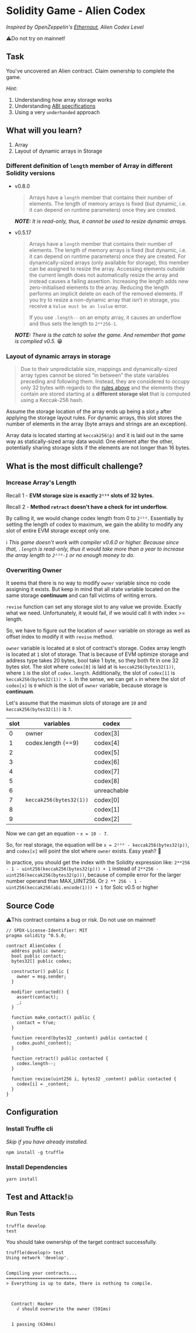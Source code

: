 # Solidity Game - Alien Codex

_Inspired by OpenZeppelin's [Ethernaut](https://ethernaut.openzeppelin.com), Alien Codex Level_

⚠️Do not try on mainnet!

## Task

You've uncovered an Alien contract. Claim ownership to complete the game.

_Hint:_

1. Understanding how array storage works
2. Understanding [ABI specifications](https://solidity.readthedocs.io/en/v0.4.21/abi-spec.html)
3. Using a very `underhanded` approach

## What will you learn?

1. Array
2. Layout of dynamic arrays in Storage

### Different definition of `length` member of Array in different Solidity versions

- v0.8.0

  > Arrays have a `length` member that contains their number of elements. The length of memory arrays is fixed (but dynamic, i.e. it can depend on runtime parameters) once they are created.

  _**NOTE:** It is read-only, thus, it cannot be used to resize dynamic arrays._

- v0.5.17

  > Arrays have a `length` member that contains their number of elements. The length of memory arrays is fixed (but dynamic, i.e. it can depend on runtime parameters) once they are created. For dynamically-sized arrays (only available for storage), this member can be assigned to resize the array. Accessing elements outside the current length does not automatically resize the array and instead causes a failing assertion. Increasing the length adds new zero-initialised elements to the array. Reducing the length performs an implicit delete on each of the removed elements. If you try to resize a non-dynamic array that isn’t in storage, you receive a `Value must be an lvalue` error.
  >
  > If you use `.length--` on an empty array, it causes an underflow and thus sets the length to `2**256-1`.

  _**NOTE:** There is the catch to solve the game. And remember that game is complied v0.5._ 😁

### Layout of dynamic arrays in storage

> Due to their unpredictable size, mappings and dynamically-sized array types cannot be stored “in between” the state variables preceding and following them. Instead, they are considered to occupy only 32 bytes with regards to the [rules above](https://docs.soliditylang.org/en/v0.8.6/internals/layout_in_storage.html#storage-inplace-encoding) and the elements they contain are stored starting at a **different storage slot** that is computed using a Keccak-256 hash.

Assume the storage location of the array ends up being a slot `p` after applying the storage layout rules. For dynamic arrays, this slot stores the number of elements in the array (byte arrays and strings are an exception).

Array data is located starting at `keccak256(p)` and it is laid out in the same way as statically-sized array data would: One element after the other, potentially sharing storage slots if the elements are not longer than 16 bytes.

## What is the most difficult challenge?

### Increase Array's Length

Recall 1 - **EVM storage size is exactly `2²⁵⁶` slots of 32 bytes.**

Recall 2 - **Method `retract` doesn't have a check for int underflow.**

By calling it, we would change codex length from 0 to `2²⁵⁶`.
Essentially by setting the length of codex to maximum, we gain the ability to modify any slot of entire EVM storage except only one.

ℹ️ _This game doesn't work with compiler v0.6.0 or higher. Because since that, `.length` is read-only, thus it would take more than a year to increase the array length to `2²⁵⁶-1` or no enough money to do._

### Overwriting Owner

It seems that there is no way to modify `owner` variable since no code assigning it exists. But keep in mind that all state variable located on the same storage **continuum** and can fall victims of writing errors.

`revise` function can set any storage slot to any value we provide. Exactly what we need. Unfortunately, it would fail, if we would call it with index >= length.

So, we have to figure out the location of `owner` variable on storage as well as offset index to modify it with `revise` method.

`owner` variable is located at `0` slot of contract's storage. Codex array length is located at `1` slot of storage. That is because of EVM optimize storage and address type takes 20 bytes, bool take 1 byte, so they both fit in one 32 bytes slot.
The slot where `codex[0]` is laid at is `keccak256(bytes32(1))`, where `1` is the slot of `codex.length`. Additionally, the slot of `codex[1]` is `keccak256(bytes32(1)) + 1`.
In the sense, we can get `x` in where the slot of `codex[x]` is `0` which is the slot of `owner` variable, because storage is **continuum**.

Let's assume that the maximun slots of storage are `10` and `keccak256(bytes32(1))` is `7`.

| slot | variables               | codex       |
| ---- | ----------------------- | ----------- |
| 0    | owner                   | codex[3]    |
| 1    | codex.length (==9)      | codex[4]    |
| 2    |                         | codex[5]    |
| 3    |                         | codex[6]    |
| 4    |                         | codex[7]    |
| 5    |                         | codex[8]    |
| 6    |                         | unreachable |
| 7    | `keccak256(bytes32(1))` | codex[0]    |
| 8    |                         | codex[1]    |
| 9    |                         | codex[2]    |

Now we can get an equation - `x = 10 - 7`.

So, for real storage, the equation will be `x = 2²⁵⁶ - keccak256(bytes32(p))`, and `codex[x]` will point the slot where `owner` exists. Easy yeah? 🤪

In practice, you should get the index with the Solidity expression like: `2**256 - 1 - uint256(keccak256(bytes32(p))) + 1` instead of `2**256 - uint256(keccak256(bytes32(p)))`, because of compile error for the larger number operand than MAX_UINT256.
Or `2 ** 256 - 1 - uint256(keccak256(abi.encode(1))) + 1` for Solc v0.5 or higher

## Source Code

⚠️This contract contains a bug or risk. Do not use on mainnet!

```solidity
// SPDX-License-Identifier: MIT
pragma solidity ^0.5.0;

contract AlienCodex {
  address public owner;
  bool public contact;
  bytes32[] public codex;

  constructor() public {
    owner = msg.sender;
  }

  modifier contacted() {
    assert(contact);
    _;
  }

  function make_contact() public {
    contact = true;
  }

  function record(bytes32 _content) public contacted {
    codex.push(_content);
  }

  function retract() public contacted {
    codex.length--;
  }

  function revise(uint256 i, bytes32 _content) public contacted {
    codex[i] = _content;
  }
}

```

## Configuration

### Install Truffle cli

_Skip if you have already installed._

```
npm install -g truffle
```

### Install Dependencies

```
yarn install
```

## Test and Attack!💥

### Run Tests

```
truffle develop
test
```

You should take ownership of the target contract successfully.

```
truffle(develop)> test
Using network 'develop'.


Compiling your contracts...
===========================
> Everything is up to date, there is nothing to compile.



  Contract: Hacker
    √ should overwrite the owner (591ms)


  1 passing (634ms)

```
